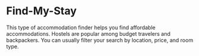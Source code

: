 # Find-My-Stay
This type of accommodation finder helps you find affordable accommodations. Hostels are popular among budget travelers and backpackers. You can usually filter your search by location, price, and room type.
